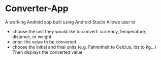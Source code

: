 # Converter-App
A working Android app built using Android Studio 
Allows user to 
- choose the unit they would like to convert: currency, temperature, distance, or weight
- enter the value to be converted
- choose the initial and final units (e.g. Fahrenheit to Celcius, lbs to kg...)
Then displays the converted value
